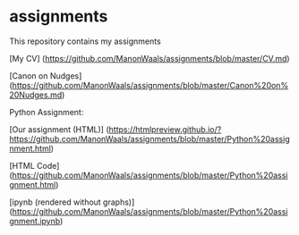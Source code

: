 # assignments

This repository contains my assignments

[My CV] (https://github.com/ManonWaals/assignments/blob/master/CV.md)

[Canon on Nudges] (https://github.com/ManonWaals/assignments/blob/master/Canon%20on%20Nudges.md)

Python Assignment:

[Our assignment (HTML)] (https://htmlpreview.github.io/?https://github.com/ManonWaals/assignments/blob/master/Python%20assignment.html)



[HTML Code] (https://github.com/ManonWaals/assignments/blob/master/Python%20assignment.html)




[ipynb (rendered without graphs)] (https://github.com/ManonWaals/assignments/blob/master/Python%20assignment.ipynb)
